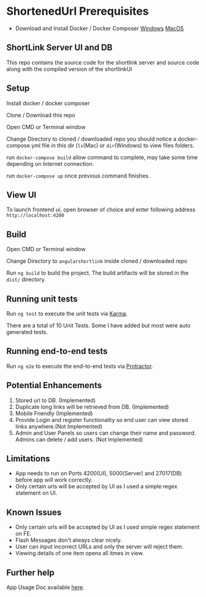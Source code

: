 # ShortenedUrl Prerequisites

* Download and Install Docker / Docker Composer [Windows](https://hub.docker.com/editions/community/docker-ce-desktop-windows) [MacOS](https://hub.docker.com/editions/community/docker-ce-desktop-mac)

## ShortLink Server UI and DB
This repo contains the source code for the shortlink server and source code along with the compiled version of the shortlinkUI

## Setup
Install docker / docker composer

Clone / Download this repo

Open CMD or Terminal window

Change Directory to cloned / downloaded repo you should notice a docker-compose.yml file in this dir (`ls`(Mac) or `dir`(Windows) to view files folders.

run `docker-compose build` allow command to complete, may take some time depending on Internet connection.

run `docker-compose up` once previous command finishes.

## View UI
To launch frontend ui, open browser of choice and enter following address `http://localhost:4200`

## Build
Open CMD or Terminal window

Change Directory to `angularshortlink` inside cloned / downloaded repo

Run `ng build` to build the project. The build artifacts will be stored in the `dist/` directory.

## Running unit tests

Run `ng test` to execute the unit tests via [Karma](https://karma-runner.github.io).

There are a total of 10 Unit Tests. Some I have added but most were auto generated tests.

## Running end-to-end tests

Run `ng e2e` to execute the end-to-end tests via [Protractor](http://www.protractortest.org/).

## Potential Enhancements
1. Stored url to DB. (Implemented)
2. Duplicate long links will be retrieved from DB. (Implemented)
3. Mobile Friendly (Implemented)
3. Provide Login and register functionality so end user can view stored links anywhere.(Not Implemented)
4. Admin and User Panels so users can change their name and password. Admins can delete / add users. (Not Implemented)

## Limitations
* App needs to run on Ports 4200(UI), 5000(Server) and 27017(DB) before app will work correctly.
* Only certain urls will be accepted by UI as I used a simple regex statement on UI.

## Known Issues
* Only certain urls will be accepted by UI as I used simple regex statement on FE.
* Flash Messages don't always clear nicely.
* User can input incorrect URLs and only the server will reject them.
* Viewing details of one item opens all itmes in view.

## Further help

App Usage Doc available [here](https://docs.google.com/document/d/1pSdtS-nAzei7vvHbSjhKG97F5Sc2tL49qcL7SqXqjnY/edit?usp=sharing).
